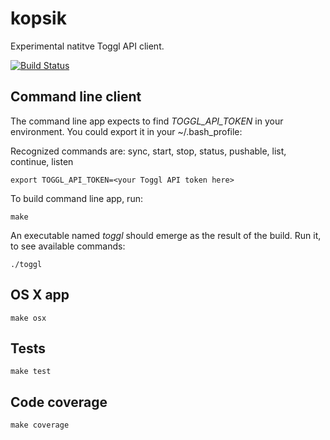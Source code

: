 kopsik
======

Experimental natitve Toggl API client.

[![Build Status](https://travis-ci.org/tanel/kopsik.png)](https://travis-ci.org/tanel/kopsik)

Command line client
-------------------
The command line app expects to find *TOGGL_API_TOKEN* in your environment. You could export it in your ~/.bash_profile:

Recognized commands are: sync, start, stop, status, pushable, list, continue, listen

```
export TOGGL_API_TOKEN=<your Toggl API token here>
```

To build command line app, run:
```
make
```
An executable named *toggl* should emerge as the result of the build. Run it, to see available commands:
```
./toggl
```

OS X app
--------
```
make osx
```

Tests
-----
```
make test
```

Code coverage
-------------
```
make coverage
```
